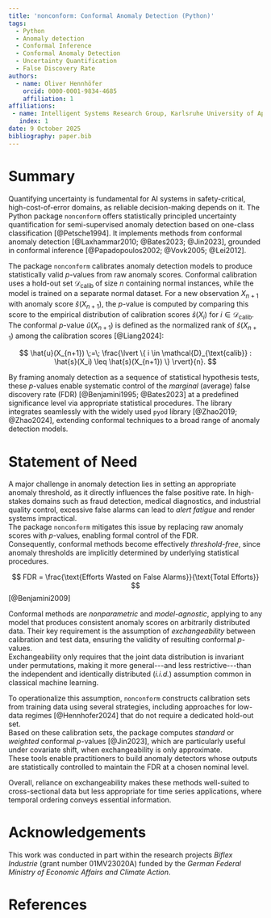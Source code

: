 ```yaml
---
title: 'nonconform: Conformal Anomaly Detection (Python)'
tags:
  - Python
  - Anomaly detection
  - Conformal Inference
  - Conformal Anomaly Detection
  - Uncertainty Quantification
  - False Discovery Rate
authors:
  - name: Oliver Hennhöfer
    orcid: 0000-0001-9834-4685
    affiliation: 1
affiliations:
 - name: Intelligent Systems Research Group, Karlsruhe University of Applied Sciences, Karlsruhe, Germany
   index: 1
date: 9 October 2025
bibliography: paper.bib
---
```


# Summary

Quantifying uncertainty is fundamental for AI systems in safety-critical, high-cost-of-error domains, as reliable decision-making depends on it. The Python package `nonconform` offers statistically principled uncertainty quantification for semi-supervised anomaly detection based on one-class classification [@Petsche1994]. It implements methods from conformal anomaly detection [@Laxhammar2010; @Bates2023; @Jin2023], grounded in conformal inference [@Papadopoulos2002; @Vovk2005; @Lei2012].

The package `nonconform` calibrates anomaly detection models to produce statistically valid $p$-values from raw anomaly scores. Conformal calibration uses a hold-out set $\mathcal{D}_{\text{calib}}$ of size $n$ containing normal instances, while the model is trained on a separate normal dataset. For a new observation $X_{n+1}$ with anomaly score $\hat{s}(X_{n+1})$, the $p$-value is computed by comparing this score to the empirical distribution of calibration scores $\hat{s}(X_i)$ for $i \in \mathcal{D}_{\text{calib}}$. The conformal $p$-value $\hat{u}(X_{n+1})$ is defined as the normalized rank of $\hat{s}(X_{n+1})$ among the calibration scores [@Liang2024]:

$$
\hat{u}(X_{n+1}) \;=\; \frac{\lvert \{ i \in \mathcal{D}_{\text{calib}} : \hat{s}(X_i) \leq \hat{s}(X_{n+1}) \} \rvert}{n}.
$$

By framing anomaly detection as a sequence of statistical hypothesis tests, these $p$-values enable systematic control of the *marginal* (average) false discovery rate (FDR) [@Benjamini1995; @Bates2023] at a predefined significance level via appropriate statistical procedures.
The library integrates seamlessly with the widely used `pyod` library [@Zhao2019; @Zhao2024], extending conformal techniques to a broad range of anomaly detection models.

# Statement of Need

A major challenge in anomaly detection lies in setting an appropriate anomaly threshold, as it directly influences the false positive rate. In high-stakes domains such as fraud detection, medical diagnostics, and industrial quality control, excessive false alarms can lead to *alert fatigue* and render systems impractical.  
The package `nonconform` mitigates this issue by replacing raw anomaly scores with $p$-values, enabling formal control of the FDR.  
Consequently, conformal methods become effectively *threshold-free*, since anomaly thresholds are implicitly determined by underlying statistical procedures.

$$
FDR = \frac{\text{Efforts Wasted on False Alarms}}{\text{Total Efforts}}
$$
[@Benjamini2009]

Conformal methods are *nonparametric* and *model-agnostic*, applying to any model that produces consistent anomaly scores on arbitrarily distributed data. Their key requirement is the assumption of *exchangeability* between calibration and test data, ensuring the validity of resulting conformal $p$-values.  
Exchangeability only requires that the joint data distribution is invariant under permutations, making it more general---and less restrictive---than the independent and identically distributed (*i.i.d.*) assumption common in classical machine learning.

To operationalize this assumption, `nonconform` constructs calibration sets from training data using several strategies, including approaches for low-data regimes [@Hennhofer2024] that do not require a dedicated hold-out set.  
Based on these calibration sets, the package computes *standard* or *weighted* conformal $p$-values [@Jin2023], which are particularly useful under covariate shift, when exchangeability is only approximate.  
These tools enable practitioners to build anomaly detectors whose outputs are statistically controlled to maintain the FDR at a chosen nominal level.

Overall, reliance on exchangeability makes these methods well-suited to cross-sectional data but less appropriate for time series applications, where temporal ordering conveys essential information.


# Acknowledgements

This work was conducted in part within the research projects *Biflex Industrie* (grant number 01MV23020A) funded by the *German Federal Ministry of Economic Affairs and Climate Action*.

# References
